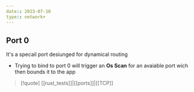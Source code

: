 ```yaml
---
date:: 2023-07-10
type:: network+
---
```

## Port 0 
It's a specail port desiunged for dynamical routing 
- Trying to bind to port 0 will trigger an **Os Scan** for an avaiable port wich then bounds it to the app


>[!quote] [[rust_tests]]|[[ports]]|[[TCP]]